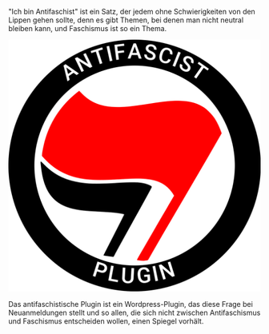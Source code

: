 "Ich bin Antifaschist" ist ein Satz, der jedem ohne Schwierigkeiten von den Lippen gehen sollte, denn es gibt Themen, bei denen man nicht neutral bleiben kann, und Faschismus ist so ein Thema.

![antifascist plugin](antifascist-plugin.png)

Das antifaschistische Plugin ist ein Wordpress-Plugin, das diese Frage bei Neuanmeldungen stellt und so allen, die sich nicht zwischen Antifaschismus und Faschismus entscheiden wollen, einen Spiegel vorhält.
